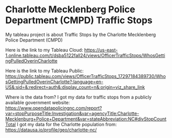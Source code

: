 # Charlotte Mecklenberg Police Department (CMPD) Traffic Stops
My tableau project is about Traffic Stops by the Charlotte Mecklenberg Police Department (CMPD)

Here is the link to my Tableau Cloud: https://us-east-1.online.tableau.com/t/dsba5122fall24/views/OfficerTrafficStops/WhosGettingPulledOverinCharlotte

Here is the link to my Tableau Public: https://public.tableau.com/views/OfficerTrafficStops_17297184389730/WhosGettingPulledOverinCharlotte?:language=en-US&:sid=&:redirect=auth&:display_count=n&:origin=viz_share_link

Where is the data from?
I got my data for traffic stops from a publicly available government website: https://www.opendatapolicingnc.com/report?var=stopPurposeTitle:Investigation&var=agencyTitle:Charlotte-Mecklenburg+Police+Department&var=stateAbbreviation:NC#divStopCountTotal
I got my data for the Charlotte population from: https://datausa.io/profile/geo/charlotte-nc/
